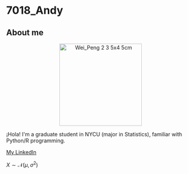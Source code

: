 # 7018_Andy 




## About me
<p align="center">
  <img src="https://github.com/user-attachments/assets/8a1e4a65-5cee-4aee-86d1-fd76e0cbdb63" alt="Wei_Peng 2 3 5x4 5cm" width="220" />
</p>

¡Hola! I'm a graduate student in NYCU (major in Statistics), familiar with Python/R programming.



[My LinkedIn]([https://www.linkedin.com/in/huei-wen-teng-06a76b7b/](https://www.linkedin.com/in/wp-chen-0204401b2/))




$X\sim \mathcal{N}(\mu,\sigma^2)$

##

